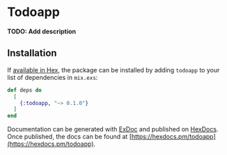 # Todoapp

**TODO: Add description**

## Installation

If [available in Hex](https://hex.pm/docs/publish), the package can be installed
by adding `todoapp` to your list of dependencies in `mix.exs`:

```elixir
def deps do
  [
    {:todoapp, "~> 0.1.0"}
  ]
end
```

Documentation can be generated with [ExDoc](https://github.com/elixir-lang/ex_doc)
and published on [HexDocs](https://hexdocs.pm). Once published, the docs can
be found at [https://hexdocs.pm/todoapp](https://hexdocs.pm/todoapp).

